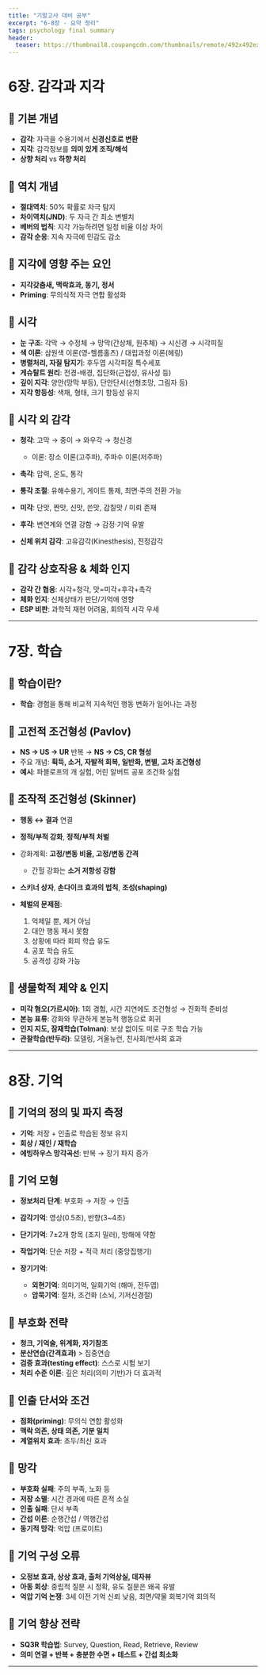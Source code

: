 ```yaml
---
title: "기말고사 대비 공부"
excerpt: "6-8장 - 요약 정리"
tags: psychology final summary
header:
  teaser: https://thumbnail8.coupangcdn.com/thumbnails/remote/492x492ex/image/retail-product-api/A00077021/100209435/111776127/main/9791162263631_L.jpg
---
```


# 6장. 감각과 지각

## 🔹 기본 개념

* **감각**: 자극을 수용기에서 **신경신호로 변환**
* **지각**: 감각정보를 **의미 있게 조직/해석**
* **상향 처리** vs **하향 처리**

## 🔹 역치 개념

* **절대역치**: 50% 확률로 자극 탐지
* **차이역치(JND)**: 두 자극 간 최소 변별치
* **베버의 법칙**: 지각 가능하려면 일정 비율 이상 차이
* **감각 순응**: 지속 자극에 민감도 감소

## 🔹 지각에 영향 주는 요인

* **지각갖춤새, 맥락효과, 동기, 정서**
* **Priming**: 무의식적 자극 연합 활성화

## 🔹 시각

* **눈 구조**: 각막 → 수정체 → 망막(간상체, 원추체) → 시신경 → 시각피질
* **색 이론**: 삼원색 이론(영-헬름홀츠) / 대립과정 이론(헤링)
* **병렬처리, 자질 탐지기**: 후두엽 시각피질 특수세포
* **게슈탈트 원리**: 전경-배경, 집단화(근접성, 유사성 등)
* **깊이 지각**: 양안(망막 부등), 단안단서(선형조망, 그림자 등)
* **지각 항등성**: 색채, 형태, 크기 항등성 유지

## 🔹 시각 외 감각

* **청각**: 고막 → 중이 → 와우각 → 청신경

  * 이론: 장소 이론(고주파), 주파수 이론(저주파)
* **촉각**: 압력, 온도, 통각
* **통각 조절**: 유해수용기, 게이트 통제, 최면·주의 전환 가능
* **미각**: 단맛, 짠맛, 신맛, 쓴맛, 감칠맛 / 미뢰 존재
* **후각**: 변연계와 연결 강함 → 감정·기억 유발
* **신체 위치 감각**: 고유감각(Kinesthesis), 전정감각

## 🔹 감각 상호작용 & 체화 인지

* **감각 간 협응**: 시각+청각, 맛=미각+후각+촉각
* **체화 인지**: 신체상태가 판단/기억에 영향
* **ESP 비판**: 과학적 재현 어려움, 회의적 시각 우세

---

# 7장. 학습

## 🔹 학습이란?

* **학습**: 경험을 통해 비교적 지속적인 행동 변화가 일어나는 과정

## 🔹 고전적 조건형성 (Pavlov)

* **NS → US → UR** 반복 → **NS → CS, CR 형성**
* 주요 개념: **획득, 소거, 자발적 회복, 일반화, 변별, 고차 조건형성**
* **예시**: 파블로프의 개 실험, 어린 알버트 공포 조건화 실험

## 🔹 조작적 조건형성 (Skinner)

* **행동 ↔ 결과** 연결
* **정적/부적 강화**, **정적/부적 처벌**
* 강화계획: **고정/변동 비율, 고정/변동 간격**

  * 간헐 강화는 **소거 저항성 강함**
* **스키너 상자**, **손다이크 효과의 법칙**, **조성(shaping)**
* **체벌의 문제점**:

  1. 억제일 뿐, 제거 아님
  2. 대안 행동 제시 못함
  3. 상황에 따라 회피 학습 유도
  4. 공포 학습 유도
  5. 공격성 강화 가능

## 🔹 생물학적 제약 & 인지

* **미각 혐오(가르시아)**: 1회 경험, 시간 지연에도 조건형성 → 진화적 준비성
* **본능 표류**: 강화와 무관하게 본능적 행동으로 회귀
* **인지 지도, 잠재학습(Tolman)**: 보상 없이도 미로 구조 학습 가능
* **관찰학습(반두라)**: 모델링, 거울뉴런, 친사회/반사회 효과

---

# 8장. 기억

## 🔹 기억의 정의 및 파지 측정

* **기억**: 저장 + 인출로 학습된 정보 유지
* **회상 / 재인 / 재학습**
* **에빙하우스 망각곡선**: 반복 → 장기 파지 증가

## 🔹 기억 모형

* **정보처리 단계**: 부호화 → 저장 → 인출
* **감각기억**: 영상(0.5초), 반향(3\~4초)
* **단기기억**: 7±2개 항목 (조지 밀러), 방해에 약함
* **작업기억**: 단순 저장 + 적극 처리 (중앙집행기)
* **장기기억**:

  * **외현기억**: 의미기억, 일화기억 (해마, 전두엽)
  * **암묵기억**: 절차, 조건화 (소뇌, 기저신경절)

## 🔹 부호화 전략

* **청크, 기억술, 위계화, 자기참조**
* **분산연습(간격효과)** > 집중연습
* **검증 효과(testing effect)**: 스스로 시험 보기
* **처리 수준 이론**: 깊은 처리(의미 기반)가 더 효과적

## 🔹 인출 단서와 조건

* **점화(priming)**: 무의식 연합 활성화
* **맥락 의존, 상태 의존, 기분 일치**
* **계열위치 효과**: 초두/최신 효과

## 🔹 망각

* **부호화 실패**: 주의 부족, 노화 등
* **저장 소멸**: 시간 경과에 따른 흔적 소실
* **인출 실패**: 단서 부족
* **간섭 이론**: 순행간섭 / 역행간섭
* **동기적 망각**: 억압 (프로이트)

## 🔹 기억 구성 오류

* **오정보 효과, 상상 효과, 출처 기억상실, 데자뷰**
* **아동 회상**: 중립적 질문 시 정확, 유도 질문은 왜곡 유발
* **억압 기억 논쟁**: 3세 이전 기억 신뢰 낮음, 최면/약물 회복기억 회의적

## 🔹 기억 향상 전략

* **SQ3R 학습법**: Survey, Question, Read, Retrieve, Review
* **의미 연결 + 반복 + 충분한 수면 + 테스트 + 간섭 최소화**

---